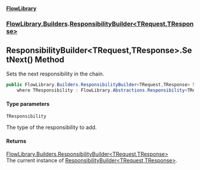 #### [FlowLibrary](FlowLibrary.md 'FlowLibrary')
### [FlowLibrary.Builders](FlowLibrary.Builders.md 'FlowLibrary.Builders').[ResponsibilityBuilder&lt;TRequest,TResponse&gt;](ResponsibilityBuilder_TRequest,TResponse_.md 'FlowLibrary.Builders.ResponsibilityBuilder<TRequest,TResponse>')

## ResponsibilityBuilder<TRequest,TResponse>.SetNext<TResponsibility>() Method

Sets the next responsibility in the chain.

```csharp
public FlowLibrary.Builders.ResponsibilityBuilder<TRequest,TResponse> SetNext<TResponsibility>()
    where TResponsibility : FlowLibrary.Abstractions.Responsibility<TRequest, TResponse>;
```
#### Type parameters

<a name='FlowLibrary.Builders.ResponsibilityBuilder_TRequest,TResponse_.SetNext_TResponsibility_().TResponsibility'></a>

`TResponsibility`

The type of the responsibility to add.

#### Returns
[FlowLibrary.Builders.ResponsibilityBuilder&lt;](ResponsibilityBuilder_TRequest,TResponse_.md 'FlowLibrary.Builders.ResponsibilityBuilder<TRequest,TResponse>')[TRequest](ResponsibilityBuilder_TRequest,TResponse_.md#FlowLibrary.Builders.ResponsibilityBuilder_TRequest,TResponse_.TRequest 'FlowLibrary.Builders.ResponsibilityBuilder<TRequest,TResponse>.TRequest')[,](ResponsibilityBuilder_TRequest,TResponse_.md 'FlowLibrary.Builders.ResponsibilityBuilder<TRequest,TResponse>')[TResponse](ResponsibilityBuilder_TRequest,TResponse_.md#FlowLibrary.Builders.ResponsibilityBuilder_TRequest,TResponse_.TResponse 'FlowLibrary.Builders.ResponsibilityBuilder<TRequest,TResponse>.TResponse')[&gt;](ResponsibilityBuilder_TRequest,TResponse_.md 'FlowLibrary.Builders.ResponsibilityBuilder<TRequest,TResponse>')  
The current instance of [ResponsibilityBuilder&lt;TRequest,TResponse&gt;](ResponsibilityBuilder_TRequest,TResponse_.md 'FlowLibrary.Builders.ResponsibilityBuilder<TRequest,TResponse>').